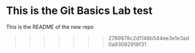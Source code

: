 This is the Git Basics Lab test
=======
This is the README of the new repo
>>>>>>> 2789878c2d1146b544ee3e1e3ad0a93082918f31
